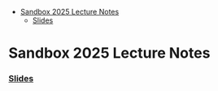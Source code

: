 <!-- START doctoc generated TOC please keep comment here to allow auto update -->
<!-- DON'T EDIT THIS SECTION, INSTEAD RE-RUN doctoc TO UPDATE -->

- [Sandbox 2025 Lecture Notes](#sandbox-2025-lecture-notes)
  - [Slides](#slides)

<!-- END doctoc generated TOC please keep comment here to allow auto update -->

# Sandbox 2025 Lecture Notes

### [Slides](https://hhenrichsen.github.io/sandbox-2025-lecture-notes/)
